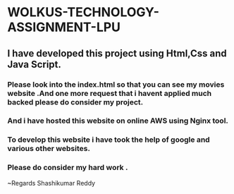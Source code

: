 # WOLKUS-TECHNOLOGY-ASSIGNMENT-LPU
 
 ## I have developed this project using Html,Css and Java Script.
 ### Please look into the index.html so that you can see my movies website .And one more request that i havent applied much backed please do consider my project.
 ### And i have hosted this website on online  AWS using Nginx tool.
 
### To develop this website i have took the help of google and various other websites.

### Please do consider my hard work .
~Regards
Shashikumar Reddy


 
